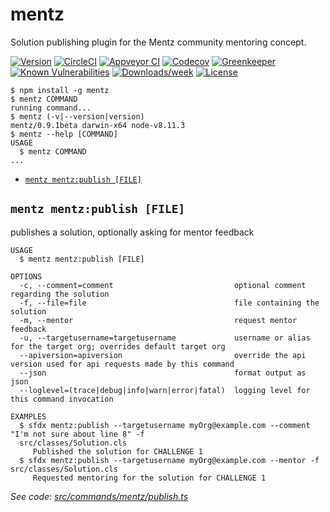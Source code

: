 mentz
=====

Solution publishing plugin for the Mentz community mentoring concept.

[![Version](https://img.shields.io/npm/v/mentz.svg)](https://npmjs.org/package/mentz)
[![CircleCI](https://circleci.com/gh/keirbowden/mentzplugin/tree/master.svg?style=shield)](https://circleci.com/gh/keirbowden/mentzplugin/tree/master)
[![Appveyor CI](https://ci.appveyor.com/api/projects/status/github/keirbowden/mentzplugin?branch=master&svg=true)](https://ci.appveyor.com/project/heroku/mentzplugin/branch/master)
[![Codecov](https://codecov.io/gh/keirbowden/mentzplugin/branch/master/graph/badge.svg)](https://codecov.io/gh/keirbowden/mentzplugin)
[![Greenkeeper](https://badges.greenkeeper.io/keirbowden/mentzplugin.svg)](https://greenkeeper.io/)
[![Known Vulnerabilities](https://snyk.io/test/github/keirbowden/mentzplugin/badge.svg)](https://snyk.io/test/github/keirbowden/mentzplugin)
[![Downloads/week](https://img.shields.io/npm/dw/mentz.svg)](https://npmjs.org/package/mentz)
[![License](https://img.shields.io/npm/l/mentz.svg)](https://github.com/keirbowden/mentzplugin/blob/master/package.json)

<!-- toc -->

<!-- tocstop -->
<!-- install -->
<!-- usage -->
```sh-session
$ npm install -g mentz
$ mentz COMMAND
running command...
$ mentz (-v|--version|version)
mentz/0.9.1beta darwin-x64 node-v8.11.3
$ mentz --help [COMMAND]
USAGE
  $ mentz COMMAND
...
```
<!-- usagestop -->
<!-- commands -->
* [`mentz mentz:publish [FILE]`](#mentz-mentzpublish-file)

## `mentz mentz:publish [FILE]`

publishes a solution, optionally asking for mentor feedback

```
USAGE
  $ mentz mentz:publish [FILE]

OPTIONS
  -c, --comment=comment                           optional comment regarding the solution
  -f, --file=file                                 file containing the solution
  -m, --mentor                                    request mentor feedback
  -u, --targetusername=targetusername             username or alias for the target org; overrides default target org
  --apiversion=apiversion                         override the api version used for api requests made by this command
  --json                                          format output as json
  --loglevel=(trace|debug|info|warn|error|fatal)  logging level for this command invocation

EXAMPLES
  $ sfdx mentz:publish --targetusername myOrg@example.com --comment "I'm not sure about line 8" -f 
  src/classes/Solution.cls
     Published the solution for CHALLENGE 1  
  $ sfdx mentz:publish --targetusername myOrg@example.com --mentor -f src/classes/Solution.cls
     Requested mentoring for the solution for CHALLENGE 1
```

_See code: [src/commands/mentz/publish.ts](https://github.com/keirbowden/mentzplugin/blob/v0.9.1beta/src/commands/mentz/publish.ts)_
<!-- commandsstop -->
